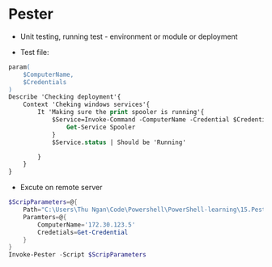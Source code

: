 # Pester
- Unit testing, running test - environment or module or deployment

- Test file:
```ps
param(
    $ComputerName,
    $Credentials
)
Describe 'Checking deployment'{
    Context 'Cheking windows services'{
        It 'Making sure the print spooler is running'{
            $Service=Invoke-Command -ComputerName -Credential $Credentials -ScriptBlock {
                Get-Service Spooler
            }
            $Service.status | Should be 'Running'

        }
    }
}
```
- Excute on remote server
```ps1
$ScripParameters=@{
    Path="C:\Users\Thu Ngan\Code\Powershell\PowerShell-learning\15.Pester\pestertester.ps1"
    Paramters=@{
        ComputerName='172.30.123.5'
        Credetials=Get-Credential
    }
}
Invoke-Pester -Script $ScripParameters
```